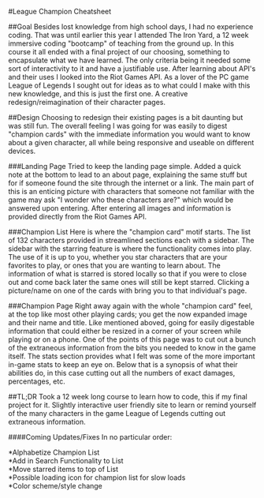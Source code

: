 #League Champion Cheatsheet

##Goal
Besides lost knowledge from high school days, I had no experience coding. That was until earlier this year I attended The Iron Yard, a 12 week immersive coding "bootcamp" of teaching from the ground up. In this course it all ended with a final project of our choosing, something to encapsulate what we have learned. The only criteria being it needed some sort of interactivity to it and have a justifiable use. After learning about API's and their uses I looked into the Riot Games API. As a lover of the PC game League of Legends I sought out for ideas as to what could I make with this new knowledge, and this is just the first one. A creative redesign/reimagination of their character pages.

##Design
Choosing to redesign their existing pages is a bit daunting but was still fun. The overall feeling I was going for was easily to digest "champion cards" with the immediate information you would want to know about a given character, all while being responsive and useable on different devices.


###Landing Page
 Tried to keep the landing page simple. Added a quick note at the bottom to lead to an about page, explaining the same stuff but for if someone found the site through the internet or a link. The main part of this is an enticing picture with characters that someone not familiar with the game may ask "I wonder who these characters are?" which would be answered upon entering. After entering all images and information is provided directly from the Riot Games API.


###Champion List
Here is where the "champion card" motif starts. The list of 132 characters provided in streamlined sections each with a sidebar. The sidebar with the starring feature is where the functionality comes into play. The use of it is up to you, whether you star characters that are your favorites to play, or ones that you are wanting to learn about. The information of what is starred is stored locally so that if you were to close out and come back later the same ones will still be kept starred. Clicking a picture/name on one of the cards with bring you to that individual's page.

###Champion Page
Right away again with the whole "champion card" feel, at the top like most other playing cards; you get the now expanded image and their name and title. Like mentioned aboved, going for easily digestable information that could either be resized in a corner of your screen while playing or on a phone. One of the points of this page was to cut out a bunch of the extraneous information from the bits you needed to know in the game itself. The stats section provides what I felt was some of the more important in-game stats to keep an eye on. Below that is a synopsis of what their abilities do, in this case cutting out all the numbers of exact damages, percentages, etc.

##TL;DR
Took a 12 week long course to learn how to code, this if my final project for it. Slightly interactive user friendly site to learn or remind yourself of the many characters in the game League of Legends cutting out extraneous information.


####Coming Updates/Fixes
In no particular order:

  *Alphabetize Champion List  
  *Add in Search Functionality to List  
  *Move starred items to top of List  
  *Possible loading icon for champion list for slow loads  
  *Color scheme/style change    


